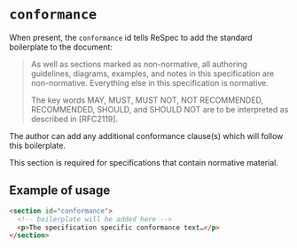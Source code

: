 # `conformance`

When present, the `conformance` id tells ReSpec to add the standard boilerplate to the document:

> As well as sections marked as non-normative, all authoring guidelines, diagrams, examples, and notes in this specification are non-normative. Everything else in this specification is normative.
>
> The key words MAY, MUST, MUST NOT, NOT RECOMMENDED, RECOMMENDED, SHOULD, and SHOULD NOT are to be interpreted as described in [RFC2119]. 

The author can add any additional conformance clause(s) which will follow this boilerplate.

This section is required for specifications that contain normative material.

## Example of usage

```HTML
<section id="conformance">
  <!-- boilerplate will be added here -->
  <p>The specification specific conformance text…</p>
</section>
```
